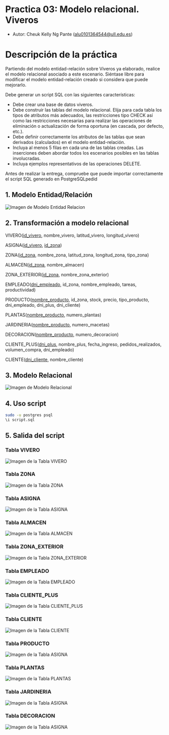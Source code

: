 # Practica 03: Modelo relacional. Viveros
* Autor: Cheuk Kelly Ng Pante (alu0101364544@ull.edu.es)

# Descripción de la práctica
Partiendo del modelo entidad-relación sobre Viveros ya elaborado, realice el modelo relacional asociado a este escenario. Siéntase libre para modificar el modelo entidad-relación creado si considera que puede mejorarlo.

Debe generar un script SQL con las siguientes características:
* Debe crear una base de datos viveros.
* Debe construir las tablas del modelo relacional. Elija para cada tabla los tipos de atributos más adecuados, las restricciones tipo CHECK así como las
restricciones necesarias para realizar las operaciones de eliminación o actualización de forma oportuna (en cascada, por defecto, etc.).
* Debe definir correctamente los atributos de las tablas que sean derivados
(calculados) en el modelo entidad-relación.
* Incluya al menos 5 filas en cada una de las tablas creadas. Las inserciones
deben abordar todos los escenarios posibles en las tablas involucradas.
* Incluya ejemplos representativos de las operaciones DELETE.

Antes de realizar la entrega, compruebe que puede importar correctamente el script SQL generado en PostgreSQLpedid

## 1. Modelo Entidad/Relación

![Imagen de Modelo Entidad Relacion](./img/Modelo_Entidad-Relacion_Viveros.jpg)

## 2. Transformación a modelo relacional
VIVERO(<u>id_vivero</u>, nombre_vivero, latitud_vivero, longitud_vivero) 

ASIGNA(<u>id_vivero</u>, <u>id_zona</u>)

ZONA(<u>id_zona</u>, nombre_zona, latitud_zona, longitud_zona, tipo_zona)

ALMACEN(<u>id_zona</u>, nombre_almacen)

ZONA_EXTERIOR(<u>id_zona</u>, nombre_zona_exterior)

EMPLEADO(<u>dni_empleado</u>, id_zona, nombre_empleado, tareas, productividad)

PRODUCTO(<u>nombre_producto</u>, id_zona, stock, precio, tipo_producto, dni_empleado, dni_plus, dni_cliente)

PLANTAS(<u>nombre_producto</u>, numero_plantas)

JARDINERIA(<u>nombre_producto</u>, numero_macetas)

DECORACION(<u>nombre_producto</u>, numero_decoracion)

CLIENTE_PLUS(<u>dni_plus</u>, nombre_plus, fecha_ingreso, pedidos_realizados, volumen_compra, dni_empleado)

CLIENTE(<u>dni_cliente</u>, nombre_cliente)

## 3. Modelo Relacional

![Imagen de Modelo Relacional](./img/Modelo_Relacional.jpg)

## 4. Uso script
``` bash
sudo -u postgres psql
\i script.sql
```

## 5. Salida del script
### Tabla VIVERO

![Imagen de la Tabla VIVERO](./img/select_vivero.png)

### Tabla ZONA

![Imagen de la Tabla ZONA](./img/select_zona.png)

### Tabla ASIGNA

![Imagen de la Tabla ASIGNA](./img/select_asigna.png)

### Tabla ALMACEN

![Imagen de la Tabla ALMACEN](./img/select_almacen.png)

### Tabla ZONA_EXTERIOR

![Imagen de la Tabla ZONA_EXTERIOR](./img/select_zona-exterior.png)

### Tabla EMPLEADO

![Imagen de la Tabla EMPLEADO](./img/select_empleado.png)

### Tabla CLIENTE_PLUS

![Imagen de la Tabla CLIENTE_PLUS](./img/select_cliente-plus.png)

### Tabla CLIENTE

![Imagen de la Tabla CLIENTE](./img/select_cliente.png)

### Tabla PRODUCTO

![Imagen de la Tabla ASIGNA](./img/select_producto.png)

### Tabla PLANTAS

![Imagen de la Tabla PLANTAS](./img/select_planta.png)

### Tabla JARDINERIA

![Imagen de la Tabla ASIGNA](./img/select_jardineria.png)

### Tabla DECORACION

![Imagen de la Tabla ASIGNA](./img/select_decoracion.png)
